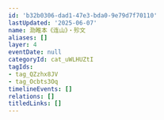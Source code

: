 ```yaml
---
id: 'b32b0306-dad1-47e3-bda0-9e79d7f70110'
lastUpdated: '2025-06-07'
name: 泐睢本《连山》・殄文
aliases: []
layer: 4
eventDate: null
categoryId: cat_uWLHUZtI
tagIds:
- tag_QZzhx8JV
- tag_Ocbts3Oq
timelineEvents: []
relations: []
titledLinks: []
---
```


